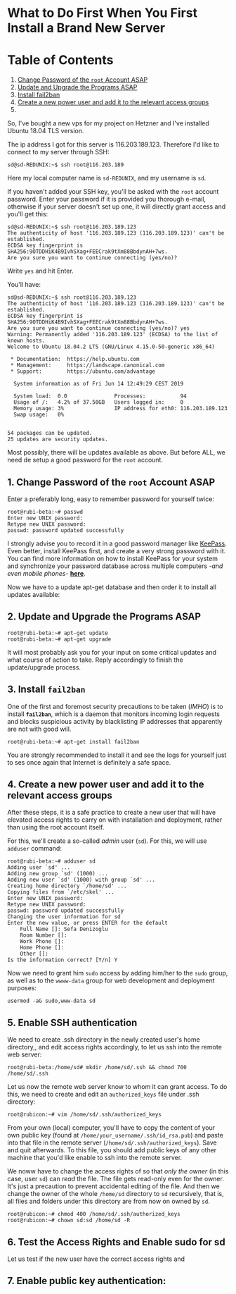 # What to Do First When You First Install a Brand New Server

# Table of Contents
1. [Change Password of the `root` Account ASAP](#example)
2. [Update and Upgrade the Programs ASAP](#example2)
3. [Install fail2ban](#third-example)
4. [Create a new power user and add it to the relevant access groups](#example4)
5.


So, I've bought a new vps for my project on Hetzner and I've installed Ubuntu 18.04 TLS version.

The ip address I got for this server is 116.203.189.123. Therefore I'd like to connect to my server through SSH:

```
sd@sd-REDUNIX:~$ ssh root@116.203.189
```

Here my local computer name is `sd-REDUNIX`, and my username is `sd`.

If you haven't added your SSH key, you'll be asked with the `root` account password. Enter your password if it is provided you thorough e-mail, otherwise if your server doesn't set up one, it will directly grant access and you'll get this:

```
sd@sd-REDUNIX:~$ ssh root@116.203.189.123
The authenticity of host '116.203.189.123 (116.203.189.123)' can't be established.
ECDSA key fingerprint is SHA256:9OTDDHiK4B9IvhSXag+FEECrak9tXm88BbdynAH+7ws.
Are you sure you want to continue connecting (yes/no)?
```
Write `yes` and hit Enter.

You'll have:
```
sd@sd-REDUNIX:~$ ssh root@116.203.189.123
The authenticity of host '116.203.189.123 (116.203.189.123)' can't be established.
ECDSA key fingerprint is SHA256:9OTDDHiK4B9IvhSXag+FEECrak9tXm88BbdynAH+7ws.
Are you sure you want to continue connecting (yes/no)? yes
Warning: Permanently added '116.203.189.123' (ECDSA) to the list of known hosts.
Welcome to Ubuntu 18.04.2 LTS (GNU/Linux 4.15.0-50-generic x86_64)

 * Documentation:  https://help.ubuntu.com
 * Management:     https://landscape.canonical.com
 * Support:        https://ubuntu.com/advantage

  System information as of Fri Jun 14 12:49:29 CEST 2019

  System load:  0.0               Processes:           94
  Usage of /:   4.2% of 37.50GB   Users logged in:     0
  Memory usage: 3%                IP address for eth0: 116.203.189.123
  Swap usage:   0%


54 packages can be updated.
25 updates are security updates.
```

Most possibly, there will be updates available as above. But before ALL, we need de setup a good password for the `root` account.

## 1. Change Password of the `root` Account ASAP

Enter a preferably long, easy to remember password for yourself twice:

```
root@rubi-beta:~# passwd
Enter new UNIX password:
Retype new UNIX password:
passwd: password updated successfully
```

I strongly advise you to record it in a good password manager like [KeePass](https://keepass.info/). Even better, install KeePass first, and create a very strong password with it. You can find more information on how to install KeePass for your system and synchronize your password database across multiple computers _-and even mobile phones-_ **[here](https://www.howtogeek.com/165882/how-to-use-keepass-in-your-browser-across-your-computers-and-on-your-phone/)**.

Now we have to a update apt-get database and then order it to install all updates available:

## 2. Update and Upgrade the Programs ASAP

```
root@rubi-beta:~# apt-get update
root@rubi-beta:~# apt-get upgrade
```

It will most probably ask you for your input on some critical updates and what course of action to take. Reply accordingly to finish the update/upgrade process.

## 3. Install **`fail2ban`**

One of the first and foremost security precautions to be taken (_IMHO_) is to install **`fail2ban`**, which is a daemon that monitors incoming login requests and blocks suspicious activity by blacklisting IP addresses that apparently are not with good will.

```
root@rubi-beta:~# apt-get install fail2ban
```

You are strongly recommended to install it and see the logs for yourself just to ses once again that Internet is definitely a safe space.

## 4. Create a new power user and add it to the relevant access groups

After these steps, it is a safe practice to create a new user that will have elevated access rights to carry on with installation and deployment, rather than using the root account itself.

For this, we'll create a so-called _admin_ user (`sd`). For this, we will use `adduser` command:

```
root@rubi-beta:~# adduser sd
Adding user `sd' ...
Adding new group `sd' (1000) ...
Adding new user `sd' (1000) with group `sd' ...
Creating home directory `/home/sd' ...
Copying files from `/etc/skel' ...
Enter new UNIX password:
Retype new UNIX password:
passwd: password updated successfully
Changing the user information for sd
Enter the new value, or press ENTER for the default
	Full Name []: Sefa Denizoglu
	Room Number []:
	Work Phone []:
	Home Phone []:
	Other []:
Is the information correct? [Y/n] Y
```

Now we need to grant him `sudo` access by adding him/her to the `sudo` group, as well as to the `wwww-data` group for web development and deployment purposes:

```
usermod -aG sudo,www-data sd
```

## 5. Enable SSH authentication

We need to create .ssh directory in the newly created user's home directory,, and edit access rights accordingly, to let us ssh into the remote web server:

```
root@rubi-beta:/home/sd# mkdir /home/sd/.ssh && chmod 700 /home/sd/.ssh

```

Let us now the remote web server know to whom it can grant access. To do this, we need to create and edit an `authorized_keys` file under .ssh directory:

```
root@rubicon:~# vim /home/sd/.ssh/authorized_keys
```

From your own (local) computer, you'll have to copy the content of your own public key (found at `/home/your_username/.ssh/id_rsa.pub`) and paste into that file in the remote server (`/home/sd/.ssh/authorized_keys`). Save and quit afterwards. To this file, you should add public keys of any other machine that you'd like enable to ssh into the remote server.

We noww have to change the access rights of so that _only the owner_ (in this case, user `sd`) can _read_ the file. The file gets read-only even for the owner. It's just a precaution to prevent accidental editing of the file. And then we change the owner of the whole `/home/sd` directory to `sd` recursively, that is, all files and folders under this directory are from now on owned by `sd`.

```
root@rubicon:~# chmod 400 /home/sd/.ssh/authorized_keys
root@rubicon:~# chown sd:sd /home/sd -R
```
## 6. Test the Access Rights and Enable sudo for sd

Let us test if the new user have the correct access rights and

## 7. Enable public key authentication:
